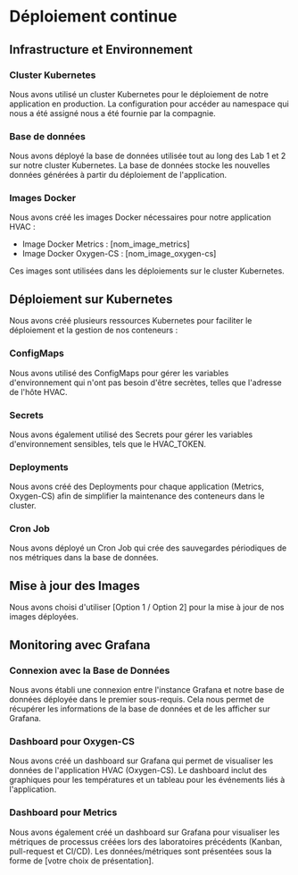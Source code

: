 # Déploiement continue

## Infrastructure et Environnement

### Cluster Kubernetes

Nous avons utilisé un cluster Kubernetes pour le déploiement de notre application en production. La configuration pour accéder au namespace qui nous a été assigné nous a été fournie par la compagnie.

### Base de données

Nous avons déployé la base de données utilisée tout au long des Lab 1 et 2 sur notre cluster Kubernetes. La base de données stocke les nouvelles données générées à partir du déploiement de l'application.

### Images Docker

Nous avons créé les images Docker nécessaires pour notre application HVAC :
- Image Docker Metrics : [nom_image_metrics]
- Image Docker Oxygen-CS : [nom_image_oxygen-cs]

Ces images sont utilisées dans les déploiements sur le cluster Kubernetes.

## Déploiement sur Kubernetes

Nous avons créé plusieurs ressources Kubernetes pour faciliter le déploiement et la gestion de nos conteneurs :

### ConfigMaps

Nous avons utilisé des ConfigMaps pour gérer les variables d'environnement qui n'ont pas besoin d'être secrètes, telles que l'adresse de l'hôte HVAC.

### Secrets

Nous avons également utilisé des Secrets pour gérer les variables d'environnement sensibles, tels que le HVAC_TOKEN.

### Deployments

Nous avons créé des Deployments pour chaque application (Metrics, Oxygen-CS) afin de simplifier la maintenance des conteneurs dans le cluster.

### Cron Job

Nous avons déployé un Cron Job qui crée des sauvegardes périodiques de nos métriques dans la base de données.

## Mise à jour des Images

Nous avons choisi d'utiliser [Option 1 / Option 2] pour la mise à jour de nos images déployées.

## Monitoring avec Grafana

### Connexion avec la Base de Données

Nous avons établi une connexion entre l'instance Grafana et notre base de données déployée dans le premier sous-requis. Cela nous permet de récupérer les informations de la base de données et de les afficher sur Grafana.

### Dashboard pour Oxygen-CS

Nous avons créé un dashboard sur Grafana qui permet de visualiser les données de l'application HVAC (Oxygen-CS). Le dashboard inclut des graphiques pour les températures et un tableau pour les événements liés à l'application.

### Dashboard pour Metrics

Nous avons également créé un dashboard sur Grafana pour visualiser les métriques de processus créées lors des laboratoires précédents (Kanban, pull-request et CI/CD). Les données/métriques sont présentées sous la forme de [votre choix de présentation].

